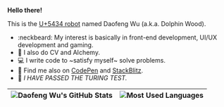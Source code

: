 **Hello there!**

This is the [U+5434 robot](https://twitter.com/Dolphin_Wood/status/966221418164715520) named Daofeng Wu (a.k.a. Dolphin Wood).

- :neckbeard: My interest is basically in front-end development, UI/UX development and gaming.
- :see_no_evil: I also do CV and AIchemy.
- :computer: I write code to ~satisfy myself~ solve problems.
- :feet: Find me also on [CodePen](https://codepen.io/idiotWu) and [StackBlitz](https://stackblitz.com/@idiotWu).
- :robot: _I HAVE PASSED THE TURING TEST._

| <img align="center" src="https://github-readme-stats-one-bice.vercel.app/api?username=idiotWu&show_icons=true&include_all_commits=true&count_private=true&hide_border=true&role=OWNER,ORGANIZATION_MEMBER" alt="Daofeng Wu's GitHub Stats" /> | <img align="center" src="https://github-readme-stats-one-bice.vercel.app/api/top-langs/?username=idiotWu&langs_count=10&layout=compact&hide_border=true&role=OWNER,ORGANIZATION_MEMBER" alt="Most Used Languages" /> |
| ------------- | ------------- |
